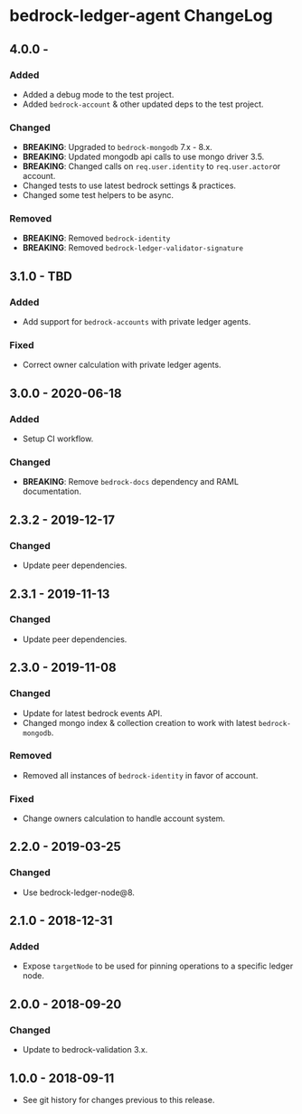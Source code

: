 # bedrock-ledger-agent ChangeLog

## 4.0.0 -

### Added
- Added a debug mode to the test project.
- Added `bedrock-account` & other updated deps to the test project.

### Changed
- **BREAKING**: Upgraded to `bedrock-mongodb` 7.x - 8.x.
- **BREAKING**: Updated mongodb api calls to use mongo driver 3.5.
- **BREAKING**: Changed calls on `req.user.identity` to `req.user.actor`or account.
- Changed tests to use latest bedrock settings & practices.
- Changed some test helpers to be async.

### Removed
- **BREAKING**: Removed `bedrock-identity` 
- **BREAKING**: Removed `bedrock-ledger-validator-signature`

## 3.1.0 - TBD

### Added
- Add support for `bedrock-accounts` with private ledger agents.

### Fixed
- Correct owner calculation with private ledger agents.

## 3.0.0 - 2020-06-18

### Added
- Setup CI workflow.

### Changed
- **BREAKING**: Remove `bedrock-docs` dependency and RAML documentation.

## 2.3.2 - 2019-12-17

### Changed
- Update peer dependencies.

## 2.3.1 - 2019-11-13

### Changed
- Update peer dependencies.

## 2.3.0 - 2019-11-08

### Changed
- Update for latest bedrock events API.
- Changed mongo index & collection creation to work with latest `bedrock-mongodb`.

### Removed
- Removed all instances of `bedrock-identity` in favor of account.

### Fixed
- Change owners calculation to handle account system.

## 2.2.0 - 2019-03-25

### Changed
- Use bedrock-ledger-node@8.

## 2.1.0 - 2018-12-31

### Added
- Expose `targetNode` to be used for pinning operations to a specific ledger
  node.

## 2.0.0 - 2018-09-20

### Changed
- Update to bedrock-validation 3.x.

## 1.0.0 - 2018-09-11

- See git history for changes previous to this release.
